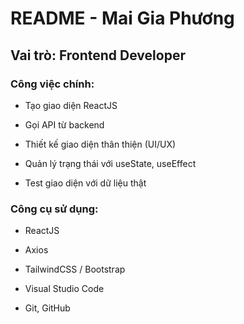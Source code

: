 # README - Mai Gia Phương
## Vai trò: Frontend Developer

### Công việc chính:

- Tạo giao diện ReactJS

- Gọi API từ backend

- Thiết kế giao diện thân thiện (UI/UX)

- Quản lý trạng thái với useState, useEffect

- Test giao diện với dữ liệu thật

### Công cụ sử dụng:

- ReactJS

- Axios

- TailwindCSS / Bootstrap

- Visual Studio Code

- Git, GitHub